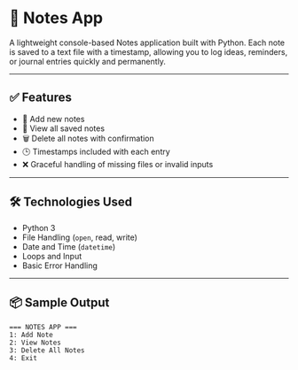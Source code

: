 # 📓 Notes App

A lightweight console-based Notes application built with Python. Each note is saved to a text file with a timestamp, allowing you to log ideas, reminders, or journal entries quickly and permanently.

---

## ✅ Features

- 📝 Add new notes
- 📂 View all saved notes
- 🗑️ Delete all notes with confirmation
- 🕒 Timestamps included with each entry
- ❌ Graceful handling of missing files or invalid inputs

---

## 🛠 Technologies Used

- Python 3
- File Handling (`open`, read, write)
- Date and Time (`datetime`)
- Loops and Input
- Basic Error Handling

---

## 📦 Sample Output

```text
=== NOTES APP ===
1: Add Note
2: View Notes
3: Delete All Notes
4: Exit
